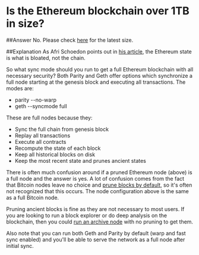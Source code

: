 # Is the Ethereum blockchain over 1TB in size?

##Answer
No. Please check [here](http://didtheethereumblockchainreach1tbyet.5chdn.co/) for the latest size.

##Explanation
As Afri Schoedon points out in [his article](https://dev.to/5chdn/the-ethereum-blockchain-size-will-not-exceed-1tb-anytime-soon-58a), the Ethereum state is what is bloated, not the chain.

So what sync mode should you run to get a full Ethereum blockchain with all necessary security? Both Parity and Geth offer options which synchronize a full node starting at the genesis block and executing all transactions. The modes are:

* parity --no-warp
* geth --syncmode full

These are full nodes because they:

* Sync the full chain from genesis block
* Replay all transactions
* Execute all contracts
* Recompute the state of each block
* Keep all historical blocks on disk
* Keep the most recent state and prunes ancient states

There is often much confusion around if a pruned Ethereum node (above) is a full node and the answer is yes. A lot of confusion comes from the fact that Bitcoin nodes leave no choice and [prune blocks by default](https://bitcoin.stackexchange.com/questions/37496/how-can-i-run-bitcoind-in-pruning-mode/37497#37497), so it's often not recognized that this occurs. The node configuration above is the same as a full Bitcoin node.

Pruning ancient blocks is fine as they are not necessary to most users. If you are looking to run a block explorer or do deep analysis on the blockchain, then you could [run an archive node](https://docs.ethhub.io/using-ethereum/running-an-ethereum-node#archive-nodes) with no pruning to get them. 

Also note that you can run both Geth and Parity by default (warp and fast sync enabled) and you'll be able to serve the network as a full node after initial sync.